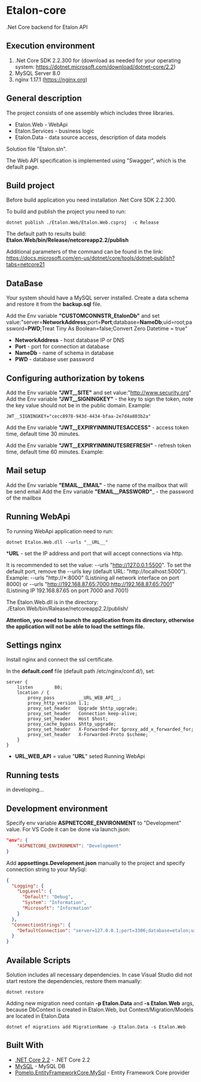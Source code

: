 # Etalon-core
.Net Core backend for Etalon API

## Execution environment
1. .Net Core SDK 2.2.300 for (download as needed for your operating system: https://dotnet.microsoft.com/download/dotnet-core/2.2)
2. MySQL Server 8.0
3. nginx 1.17.1 (https://nginx.org)

## General description

The project consists of one assembly which includes three libraries.

* Etalon.Web - WebApi
* Etalon.Services - business logic
* Etalon.Data - data source access, description of data models

Solution file "Etalon.sln".

The Web API specification is implemented using "Swagger", which is the default page.

## Build project

Before build application you need installation .Net Core SDK 2.2.300.

To build and publish the project you need to run:
```
dotnet publish ./Etalon.Web/Etalon.Web.csproj  -c Release
```
The default path to results build: __Etalon.Web/bin/Release/netcoreapp2.2/publish__

Additional parameters of the command can be found in the link: https://docs.microsoft.com/en-us/dotnet/core/tools/dotnet-publish?tabs=netcore21


## DataBase

Your system should have a MySQL server installed. Create a data schema and restore it from the __backup.sql__ file.

Add the Env variable __"CUSTOMCONNSTR_EtalonDb"__ and set value:"server=__NetworkAddress__;port=__Port__;database=__NameDb__;uid=root;password=__PWD__;Treat Tiny As Boolean=false;Convert Zero Datetime = true"

* __NetworkAddress__ - host database IP or DNS 
* __Port__ -  port for connection at database
* __NameDb__ - name of schema in database
* __PWD__ - database user password

## Configuring authorization by tokens

Add the Env variable __"JWT__SITE"__ and set value:"http://www.security.org"
Add the Env variable __"JWT__SIGNINGKEY"__ - the key to sign the token, note the key value should not be in the public domain. Example: 
```
JWT__SIGNINGKEY="cecc8978-943d-4434-bfaa-2e7d4a803b2a"
```
Add the Env variable __"JWT__EXPIRYINMINUTESACCESS"__ - access token time, default time 30 minutes. 

Add the Env variable __"JWT__EXPIRYINMINUTESREFRESH"__ - refresh token time, default time 60 minutes. Example:

## Mail setup

Add the Env variable __"EMAIL__EMAIL"__ - the name of the mailbox that will be send email
Add the Env variable __"EMAIL__PASSWORD"___ - the password of the mailbox

## Running WebApi

To running  WebApi application need to run:

```
dotnet Etalon.Web.dll --urls "__URL__"
```
*__URL__ - set the IP address and port that will accept connections via http. 

It is recommended to set the value: --urls "http://127.0.0.1:5500". To set the default port, remove the --urls key (default URL: "http://localhost:5000"). Example: --urls "http://*:8000" (Listining all network interface on port 8000) or --urls "http://192.168.87.65:7000;http://192.168.87.65:7001" (Listining IP 192.168.87.65 on port 7000 and 7001)

The Etalon.Web.dll is in the directory: ./Etalon.Web/bin/Ralease/netcoreapp2.2/publish/

**Attention, you need to launch the application from its directory, otherwise the application will not be able to load the settings file.**

## Settings nginx

Install nginx and connect the ssl certificate.

In the __default.conf__ file (default path /etc/nginx/conf.d/), set:

```
server {
    listen        80;
    location / {
        proxy_pass         __URL_WEB_API__;
        proxy_http_version 1.1;
        proxy_set_header   Upgrade $http_upgrade;
        proxy_set_header   Connection keep-alive;
        proxy_set_header   Host $host;
        proxy_cache_bypass $http_upgrade;
        proxy_set_header   X-Forwarded-For $proxy_add_x_forwarded_for;
        proxy_set_header   X-Forwarded-Proto $scheme;
    }
}

```
* __URL_WEB_API__ = value "__URL__" seted Running WebApi 

## Running tests

in developing...

## Development environment

Specify env variable **ASPNETCORE_ENVIRONMENT** to "Development" value. For VS Code it can be done via launch.json:

```json
"env": {
    "ASPNETCORE_ENVIRONMENT": "Development"
}
```

Add **appsettings.Development.json** manually to the project and specify connection string to your MySql:

```json
{
  "Logging": {
    "LogLevel": {
      "Default": "Debug",
      "System": "Information",
      "Microsoft": "Information"
    }
  },
  "ConnectionStrings": {
    "DefaultConnection": "server=127.0.0.1;port=3306;database=etalon;uid=root;password=123456"
  }
}
```

## Available Scripts

Solution includes all necessary dependencies. In case Visual Studio did not start restore the dependencies, restore them manually:

```
dotnet restore
```

Adding new migration need contain **-p Etalon.Data** and **-s Etalon.Web** args, because DbContext is created in Etalon.Web, but Context/Migration/Models are located in Etalon.Data

```
dotnet ef migrations add MigrationName -p Etalon.Data -s Etalon.Web
```

## Built With

* [.NET Core 2.2](https://dotnet.microsoft.com/download/dotnet-core/2.2) - .NET Core 2.2
* [MySQL](https://www.mysql.com/) - MySQL DB
* [Pomelo.EntityFrameworkCore.MySql](https://github.com/PomeloFoundation/Pomelo.EntityFrameworkCore.MySql) - Entity Framework Core provider
